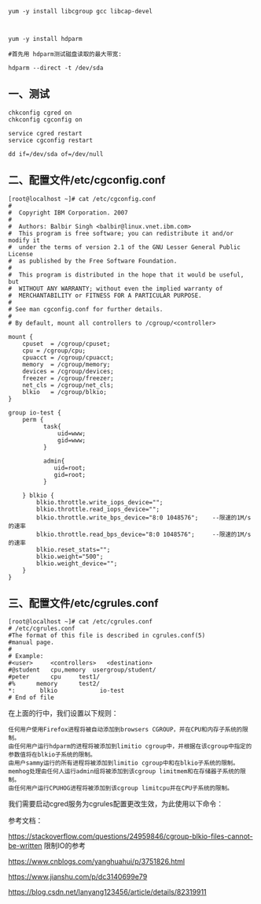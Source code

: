 ```
yum -y install libcgroup gcc libcap-devel 



yum -y install hdparm

#首先用 hdparm测试磁盘读取的最大带宽:

hdparm --direct -t /dev/sda

```
## 一、测试
```
chkconfig cgred on
chkconfig cgconfig on

service cgred restart
service cgconfig restart

dd if=/dev/sda of=/dev/null
```

## 二、配置文件/etc/cgconfig.conf

```
[root@localhost ~]# cat /etc/cgconfig.conf
#
#  Copyright IBM Corporation. 2007
#
#  Authors:	Balbir Singh <balbir@linux.vnet.ibm.com>
#  This program is free software; you can redistribute it and/or modify it
#  under the terms of version 2.1 of the GNU Lesser General Public License
#  as published by the Free Software Foundation.
#
#  This program is distributed in the hope that it would be useful, but
#  WITHOUT ANY WARRANTY; without even the implied warranty of
#  MERCHANTABILITY or FITNESS FOR A PARTICULAR PURPOSE.
#
# See man cgconfig.conf for further details.
#
# By default, mount all controllers to /cgroup/<controller>

mount {
	cpuset	= /cgroup/cpuset;
	cpu	= /cgroup/cpu;
	cpuacct	= /cgroup/cpuacct;
	memory	= /cgroup/memory;
	devices	= /cgroup/devices;
	freezer	= /cgroup/freezer;
	net_cls	= /cgroup/net_cls;
	blkio	= /cgroup/blkio;
}

group io-test {
    perm {
          task{
              uid=www;
              gid=www;
          }

          admin{
             uid=root;
             gid=root;
          }

    } blkio {
        blkio.throttle.write_iops_device="";
        blkio.throttle.read_iops_device="";
        blkio.throttle.write_bps_device="8:0 1048576";    --限速的1M/s的速率
        blkio.throttle.read_bps_device="8:0 1048576";     --限速的1M/s的速率
        blkio.reset_stats="";
        blkio.weight="500";
        blkio.weight_device="";
    }
}
```
## 三、配置文件/etc/cgrules.conf
```
[root@localhost ~]# cat /etc/cgrules.conf
# /etc/cgrules.conf
#The format of this file is described in cgrules.conf(5)
#manual page.
#
# Example:
#<user>		<controllers>	<destination>
#@student	cpu,memory	usergroup/student/
#peter		cpu		test1/
#%		memory		test2/
*:       blkio            io-test
# End of file
```

 在上面的行中，我们设置以下规则：

    任何用户使用Firefox进程将被自动添加到browsers CGROUP，并在CPU和内存子系统的限制。
    由任何用户运行hdparm的进程将被添加到limitio cgroup中，并根据在该cgroup中指定的参数值将在blkio子系统的限制。
    由用户sammy运行的所有进程将被添加到limitio cgroup中和在blkio子系统的限制。
    memhog处理由任何人运行admin组将被添加到该cgroup limitmem和在存储器子系统的限制。
    由任何用户运行CPUHOG进程将被添加到该cgroup limitcpu并在CPU子系统的限制。 

我们需要启动cgred服务为cgrules配置更改生效，为此使用以下命令： 



参考文档：

https://stackoverflow.com/questions/24959846/cgroup-blkio-files-cannot-be-written     限制IO的参考

https://www.cnblogs.com/yanghuahui/p/3751826.html

https://www.jianshu.com/p/dc3140699e79

https://blog.csdn.net/lanyang123456/article/details/82319911
